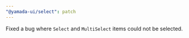 ```yaml
---
"@yamada-ui/select": patch
---
```


Fixed a bug where `Select` and `MultiSelect` items could not be selected.
